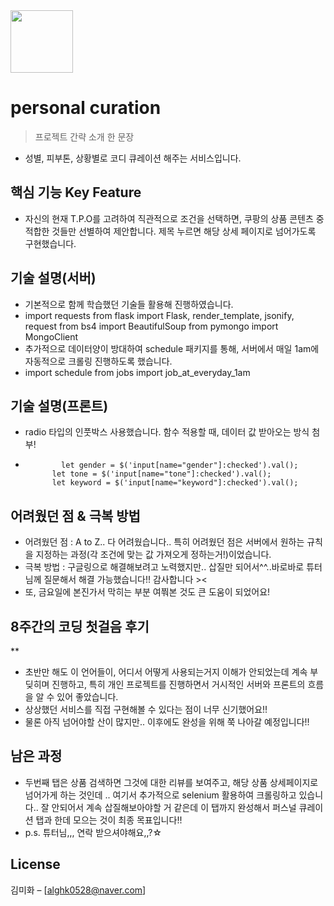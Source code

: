 <img src="https://user-images.githubusercontent.com/17819874/79853717-5db2f900-8403-11ea-99ba-ed0bb3cdb9ef.png" height="100"/>

# personal curation


> 프로젝트 간략 소개 한 문장 
- 성별, 피부톤, 상황별로 코디 큐레이션 해주는 서비스입니다.

## 핵심 기능  Key Feature
- 자신의 현재 T.P.O를 고려하여 직관적으로 조건을 선택하면, 쿠팡의 상품 콘텐츠 중 적합한 것들만
선별하여 제안합니다. 제목 누르면 해당 상세 페이지로 넘어가도록 구현했습니다.

## 기술 설명(서버)
- 기본적으로 함께 학습했던 기술들 활용해 진행하였습니다.
- import requests
from flask import Flask, render_template, jsonify, request
from bs4 import BeautifulSoup
from pymongo import MongoClient
- 추가적으로 데이터양이 방대하여 schedule 패키지를 통해, 서버에서 매일 1am에 자동적으로 크롤링 진행하도록 했습니다.
- import schedule
from jobs import job_at_everyday_1am

## 기술 설명(프론트)
- radio 타입의 인풋박스 사용했습니다. 함수 적용할 때, 데이터 값 받아오는 방식 첨부!
-             let gender = $('input[name="gender"]:checked').val();
            let tone = $('input[name="tone"]:checked').val();
            let keyword = $('input[name="keyword"]:checked').val();

## 어려웠던 점 & 극복 방법
- 어려웠던 점 : A to Z.. 다 어려웠습니다.. 특히 어려웠던 점은 서버에서 원하는 규칙을 지정하는 과정(각 조건에 맞는 값 가져오게 정하는거!)이었습니다.
- 극복 방법 : 구글링으로 해결해보려고 노력했지만.. 삽질만 되어서^^..바로바로 튜터님께 질문해서 해결 가능했습니다!! 감사합니다 >< 
- 또, 금요일에 본진가서 막히는 부분 여쭤본 것도 큰 도움이 되었어요!

## 8주간의 코딩 첫걸음 후기
**
-  초반만 해도 이 언어들이, 어디서 어떻게 사용되는거지 이해가 안되었는데 계속 부딪히며 진행하고, 특히 개인 프로젝트를 진행하면서 거시적인 서버와 프론트의 흐름을 알 수 있어 좋았습니다.
- 상상했던 서비스를 직접 구현해볼 수 있다는 점이 너무 신기했어요!! 
- 물론 아직 넘어야할 산이 많지만.. 이후에도 완성을 위해 쭉 나아갈 예정입니다!!

## 남은 과정
- 두번째 탭은 상품 검색하면 그것에 대한 리뷰를 보여주고, 해당 상품 상세페이지로 넘어가게 하는 것인데 .. 여기서 추가적으로 selenium 활용하여 크롤링하고 있습니다.. 잘 안되어서 계속 삽질해보아야할 거 같은데 이 탭까지 완성해서 퍼스널 큐레이션 탭과 한데 모으는 것이 최종 목표입니다!! 
- p.s. 튜터님,,, 연락 받으셔야해요,,?☆

## License 
김미화 – [alghk0528@naver.com]